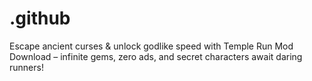 # .github
Escape ancient curses &amp; unlock godlike speed with Temple Run Mod Download – infinite gems, zero ads, and secret characters await daring runners!
